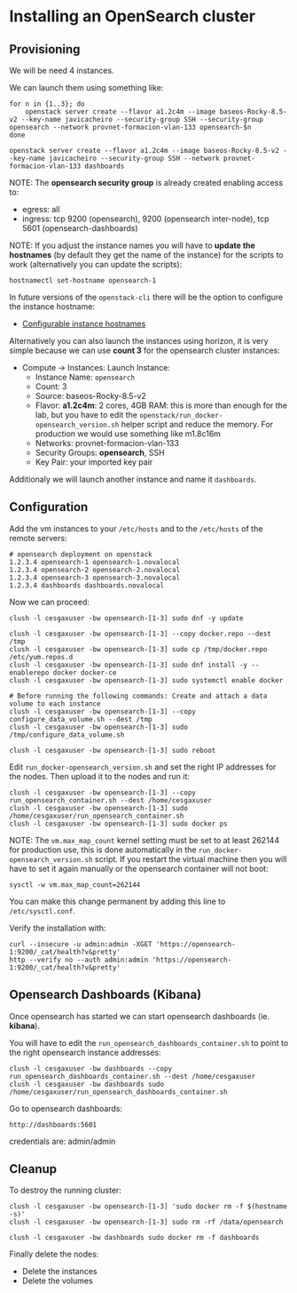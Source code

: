 # Installing an OpenSearch cluster

## Provisioning
We will be need 4 instances.

We can launch them using something like:
```
for n in {1..3}; do
    openstack server create --flavor a1.2c4m --image baseos-Rocky-8.5-v2 --key-name javicacheiro --security-group SSH --security-group opensearch --network provnet-formacion-vlan-133 opensearch-$n
done

openstack server create --flavor a1.2c4m --image baseos-Rocky-8.5-v2 --key-name javicacheiro --security-group SSH --network provnet-formacion-vlan-133 dashboards
```

NOTE: The **opensearch security group** is already created enabling access to:
- egress: all
- ingress: tcp 9200 (opensearch), 9200 (opensearch inter-node), tcp 5601 (opensearch-dashboards)

NOTE: If you adjust the instance names you will have to **update the hostnames** (by default they get the name of the instance) for the scripts to work (alternatively you can update the scripts):
```
hostnamectl set-hostname opensearch-1
```

In future versions of the `openstack-cli` there will be the option to configure the instance hostname:
- [Configurable instance hostnames](https://specs.openstack.org/openstack/nova-specs/specs/xena/implemented/configurable-instance-hostnames.html)

Alternatively you can also launch the instances using horizon, it is very simple because we can use **count 3** for the opensearch cluster instances:
- Compute -> Instances: Launch Instance:
  - Instance Name: `opensearch`
  - Count: 3
  - Source: baseos-Rocky-8.5-v2
  - Flavor: **a1.2c4m**: 2 cores, 4GB RAM: this is more than enough for the lab, but you have to edit the `openstack/run_docker-opensearch_version.sh` helper script and reduce the memory. For production we would use something like m1.8c16m
  - Networks: provnet-formacion-vlan-133
  - Security Groups: **opensearch**, SSH
  - Key Pair: your imported key pair

Additionaly we will launch another instance and name it `dashboards`.

## Configuration
Add the vm instances to your `/etc/hosts` and to the `/etc/hosts` of the remote servers:
```
# opensearch deployment on openstack
1.2.3.4 opensearch-1 opensearch-1.novalocal
1.2.3.4 opensearch-2 opensearch-2.novalocal
1.2.3.4 opensearch-3 opensearch-3.novalocal
1.2.3.4 dashboards dashboards.novalocal
```

Now we can proceed:
```
clush -l cesgaxuser -bw opensearch-[1-3] sudo dnf -y update

clush -l cesgaxuser -bw opensearch-[1-3] --copy docker.repo --dest /tmp
clush -l cesgaxuser -bw opensearch-[1-3] sudo cp /tmp/docker.repo /etc/yum.repos.d
clush -l cesgaxuser -bw opensearch-[1-3] sudo dnf install -y --enablerepo docker docker-ce
clush -l cesgaxuser -bw opensearch-[1-3] sudo systemctl enable docker

# Before running the following commands: Create and attach a data volume to each instance
clush -l cesgaxuser -bw opensearch-[1-3] --copy configure_data_volume.sh --dest /tmp
clush -l cesgaxuser -bw opensearch-[1-3] sudo /tmp/configure_data_volume.sh

clush -l cesgaxuser -bw opensearch-[1-3] sudo reboot
```

Edit `run_docker-opensearch_version.sh` and set the right IP addresses for the nodes. Then upload it to the nodes and run it:
```
clush -l cesgaxuser -bw opensearch-[1-3] --copy run_opensearch_container.sh --dest /home/cesgaxuser
clush -l cesgaxuser -bw opensearch-[1-3] sudo /home/cesgaxuser/run_opensearch_container.sh
clush -l cesgaxuser -bw opensearch-[1-3] sudo docker ps
```

NOTE: The `vm.max_map_count` kernel setting must be set to at least 262144 for production use, this is done automatically in the `run_docker-opensearch_version.sh` script.
If you restart the virtual machine then you will have to set it again manually or the opensearch container will not boot:
```
sysctl -w vm.max_map_count=262144
```
You can make this change permanent by adding this line to `/etc/sysctl.conf`.


Verify the installation with:
```
curl --insecure -u admin:admin -XGET 'https://opensearch-1:9200/_cat/health?v&pretty'
http --verify no --auth admin:admin 'https://opensearch-1:9200/_cat/health?v&pretty'
```

## Opensearch Dashboards (Kibana)
Once opensearch has started we can start opensearch dashboards (ie. **kibana**).

You will have to edit the `run_opensearch_dashboards_container.sh` to point to the right opensearch instance addresses:
```
clush -l cesgaxuser -bw dashboards --copy run_opensearch_dashboards_container.sh --dest /home/cesgaxuser
clush -l cesgaxuser -bw dashboards sudo /home/cesgaxuser/run_opensearch_dashboards_container.sh
```

Go to opensearch dashboards:

    http://dashboards:5601

credentials are: admin/admin

## Cleanup
To destroy the running cluster:
```
clush -l cesgaxuser -bw opensearch-[1-3] 'sudo docker rm -f $(hostname -s)'
clush -l cesgaxuser -bw opensearch-[1-3] sudo rm -rf /data/opensearch

clush -l cesgaxuser -bw dashboards sudo docker rm -f dashboards
```

Finally delete the nodes:
- Delete the instances
- Delete the volumes
